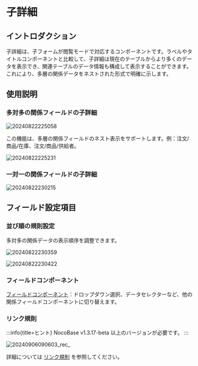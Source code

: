 # 子詳細

## イントロダクション

子詳細は、子フォームが閲覧モードで対応するコンポーネントです。ラベルやタイトルコンポーネントと比較して、子詳細は現在のテーブルからより多くのデータを表示でき、関連テーブルのデータ情報も構成して表示することができます。これにより、多層の関係データをネストされた形式で明確に示します。

## 使用説明

### 多対多の関係フィールドの子詳細

![20240822225058](https://static-docs.nocobase.com/20240822225058.png)

この機能は、多層の関係フィールドのネスト表示をサポートします。例：注文/商品/在庫、注文/商品/供給者。

![20240822225231](https://static-docs.nocobase.com/20240822225231.png)

### 一対一の関係フィールドの子詳細

![20240822230215](https://static-docs.nocobase.com/20240822230215.png)

## フィールド設定項目

### 並び順の規則設定

多対多の関係データの表示順序を調整できます。

![20240822230359](https://static-docs.nocobase.com/20240822230359.png)

![20240822230422](https://static-docs.nocobase.com/20240822230422.png)

### フィールドコンポーネント

[フィールドコンポーネント](/handbook/ui/fields/association-field)：ドロップダウン選択、データセレクターなど、他の関係フィールドコンポーネントに切り替えます。

### リンク規則
:::info{title=ヒント}
NocoBase v1.3.17-beta 以上のバージョンが必要です。
:::

![20240906090603_rec_](https://nocobase-docs.oss-cn-beijing.aliyuncs.com/20240906090603_rec_.gif)

詳細については [リンク規則](/handbook/ui/blocks/block-settings/linkage-rule) を参照してください。

